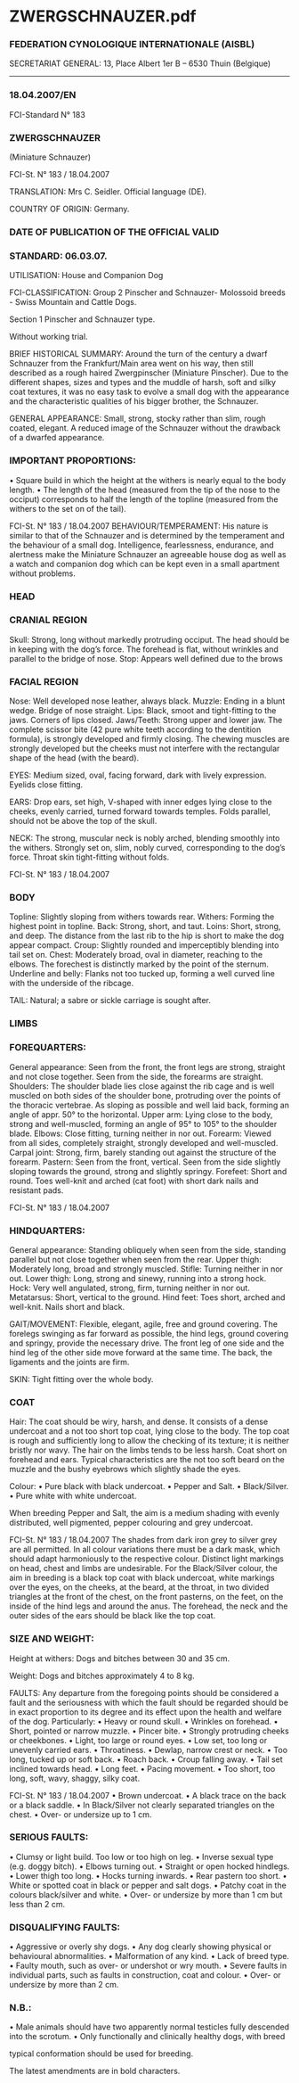 # ZWERGSCHNAUZER.pdf


### FEDERATION CYNOLOGIQUE INTERNATIONALE (AISBL)


SECRETARIAT GENERAL: 13, Place Albert 1er  B – 6530 Thuin (Belgique)
______________________________________________________________________________

### 18.04.2007/EN



FCI-Standard N° 183


### ZWERGSCHNAUZER


(Miniature Schnauzer)




FCI-St. N° 183 / 18.04.2007

TRANSLATION:  Mrs C. Seidler. Official language (DE).

COUNTRY OF ORIGIN:  Germany.

### DATE OF PUBLICATION OF THE OFFICIAL VALID



### STANDARD: 06.03.07.



UTILISATION: House and Companion Dog

FCI-CLASSIFICATION: Group 2
Pinscher and Schnauzer-
Molossoid breeds - Swiss
Mountain and Cattle Dogs.


Section 1   Pinscher and Schnauzer
type.



Without working trial.

BRIEF HISTORICAL SUMMARY: Around the turn of the
century a dwarf Schnauzer from the Frankfurt/Main area went on his
way, then still described as a rough haired Zwergpinscher (Miniature
Pinscher). Due to the different shapes, sizes and types and the
muddle of harsh, soft and silky coat textures, it was no easy task to
evolve a small dog with the appearance and the characteristic
qualities of his bigger brother, the Schnauzer.

GENERAL APPEARANCE: Small, strong, stocky rather than slim,
rough coated, elegant. A reduced image of the Schnauzer without the
drawback of a dwarfed appearance.

### IMPORTANT PROPORTIONS:


•
Square build in which the height at the withers is nearly equal to
the body length.
•
The length of the head (measured from the tip of the nose to the
occiput) corresponds to half the length of the topline (measured
from the withers to the set on of the tail).



FCI-St. N° 183 / 18.04.2007
BEHAVIOUR/TEMPERAMENT: His nature is similar to that of
the Schnauzer and is determined by the temperament and the
behaviour of a small dog. Intelligence, fearlessness, endurance, and
alertness make the Miniature Schnauzer an agreeable house dog as
well as a watch and companion dog which can be kept even in a
small apartment without problems.

### HEAD



### CRANIAL REGION


Skull: Strong, long without markedly protruding occiput. The head
should be in keeping with the dog’s force. The forehead is flat,
without wrinkles and parallel to the bridge of nose.
Stop: Appears well defined due to the brows

### FACIAL REGION



Nose:  Well developed nose leather, always black.
Muzzle: Ending in a blunt wedge. Bridge of nose straight.
Lips: Black, smoot and tight-fitting to the jaws. Corners of lips
closed.
Jaws/Teeth: Strong upper and lower jaw.  The complete scissor bite
(42 pure white teeth according to the dentition formula), is strongly
developed and firmly closing. The chewing muscles are strongly
developed but the cheeks must not interfere with the rectangular
shape of the head (with the beard).

EYES: Medium sized, oval, facing forward, dark with lively
expression. Eyelids close fitting.

EARS: Drop ears, set high, V-shaped with inner edges lying close to
the cheeks, evenly carried, turned forward towards temples.  Folds
parallel, should not be above the top of the skull.

NECK:  The strong, muscular neck is nobly arched, blending
smoothly into the withers.
Strongly set on, slim, nobly curved, corresponding to the dog’s force.
Throat skin  tight-fitting without folds.



FCI-St. N° 183 / 18.04.2007


### BODY


Topline: Slightly sloping from withers towards rear.
Withers: Forming the highest point in topline.
Back: Strong, short, and taut.
Loins: Short, strong, and deep. The distance from the last rib to the
hip is short to make the dog appear compact.
Croup: Slightly rounded and imperceptibly blending into tail set on.
Chest: Moderately broad, oval in diameter, reaching to the elbows.
The forechest is distinctly marked by the point of the sternum.
Underline and belly: Flanks not too tucked up, forming a well curved
line with the underside of the ribcage.

TAIL: Natural; a sabre or sickle carriage is sought after.

### LIMBS



### FOREQUARTERS:


General appearance: Seen from the front, the front legs are strong,
straight and not close together. Seen from the side, the forearms are
straight.
Shoulders: The shoulder blade lies close against the rib cage and is
well muscled on both sides of the shoulder bone, protruding over the
points of the thoracic vertebrae. As sloping as possible and well laid
back, forming an angle of appr. 50° to the horizontal.
Upper arm: Lying close to the body, strong and well-muscled,
forming an angle of 95° to 105° to the shoulder blade.
Elbows: Close fitting, turning neither in nor out.
Forearm: Viewed from all sides, completely straight, strongly
developed and well-muscled.
Carpal joint: Strong, firm, barely standing out against the structure of
the forearm.
Pastern: Seen from the front, vertical. Seen from the side slightly
sloping towards the ground, strong and slightly springy.
Forefeet: Short and round. Toes well-knit and arched (cat foot) with
short dark nails and resistant pads.




FCI-St. N° 183 / 18.04.2007


### HINDQUARTERS:


General appearance: Standing obliquely when seen from the side,
standing parallel but not close together when seen from the rear.
Upper thigh: Moderately long, broad and strongly muscled.
Stifle: Turning neither in nor out.
Lower thigh: Long, strong and sinewy, running into a strong hock.
Hock: Very well angulated, strong, firm, turning neither in nor out.
Metatarsus: Short, vertical to the ground.
Hind feet: Toes short, arched and well-knit. Nails short and black.

GAIT/MOVEMENT: Flexible, elegant, agile, free and ground
covering. The forelegs swinging as far forward as possible, the hind
legs, ground covering and springy, provide the necessary drive. The
front leg of one side and the hind leg of the other side move forward
at the same time. The back, the ligaments and the joints are firm.

SKIN: Tight fitting over the whole body.

### COAT



Hair: The coat should be wiry, harsh, and dense. It consists of a
dense undercoat and a not too short top coat, lying close to the body.
The top coat is rough and sufficiently long to allow the checking of
its texture; it is neither bristly nor wavy. The hair on the limbs tends
to be less harsh. Coat short on forehead and ears. Typical
characteristics are the not too soft beard on the muzzle and the bushy
eyebrows which slightly shade the eyes.

Colour:
•
Pure black with black undercoat.
•
Pepper and Salt.
•
Black/Silver.
•
Pure white with white undercoat.

When breeding Pepper and Salt, the aim is a medium shading with
evenly distributed, well pigmented, pepper colouring and grey
undercoat.


FCI-St. N° 183 / 18.04.2007
The shades from dark iron grey to silver grey are all permitted. In all
colour variations there must be a dark mask, which should adapt
harmoniously to the respective colour.  Distinct light markings on
head, chest and limbs are undesirable.
For the Black/Silver colour, the aim in breeding is a black top coat
with black undercoat, white markings over the eyes, on the cheeks, at
the beard, at the throat, in two divided triangles at the front of the
chest, on the front pasterns, on the feet, on the inside of the hind legs
and around the anus. The forehead, the neck and the outer sides of
the ears should be black like the top coat.

### SIZE AND WEIGHT:


Height at withers:
Dogs and bitches between 30 and 35 cm.

Weight:
Dogs and bitches approximately 4 to 8 kg.

FAULTS: Any departure from the foregoing points should be
considered a fault and the seriousness with which the fault should be
regarded should be in exact proportion to its degree and its effect
upon the health and welfare of the dog.
Particularly:
•
Heavy or round skull.
•
Wrinkles on forehead.
•
Short, pointed or narrow muzzle.
•
Pincer bite.
•
Strongly protruding cheeks or cheekbones.
•
Light, too large or round eyes.
•
Low set, too long or unevenly carried ears.
•
Throatiness.
•
Dewlap, narrow crest or neck.
•
Too long, tucked up or soft back.
•
Roach back.
•
Croup falling away.
•
Tail set inclined towards head.
•
Long feet.
•
Pacing movement.
•
Too short, too long, soft, wavy, shaggy, silky coat.


FCI-St. N° 183 / 18.04.2007
•
Brown undercoat.
•
A black trace on the back or a black saddle.
•
In Black/Silver not clearly separated triangles on the chest.
•
Over- or undersize up to 1 cm.

### SERIOUS FAULTS:


•
Clumsy or light build. Too low or too high on leg.
•
Inverse sexual type (e.g. doggy bitch).
•
Elbows turning out.
•
Straight or open hocked hindlegs.
•
Lower thigh too long.
•
Hocks turning inwards.
•
Rear pastern too short.
•
White or spotted coat in black or pepper and salt dogs.
•
Patchy coat in the colours black/silver and white.
•
Over- or undersize by more than 1 cm but less than 2 cm.

### DISQUALIFYING FAULTS:


•
Aggressive or overly shy dogs.
•
Any dog clearly showing physical or behavioural abnormalities.
•
Malformation of any kind.
•
Lack of breed type.
•
Faulty mouth, such as over- or undershot or wry mouth.
•
Severe faults in individual parts, such as faults in construction,
coat and colour.
•
Over- or undersize by more than 2 cm.

### N.B.:


•    Male animals should have two apparently normal testicles fully
descended into the scrotum.
•    Only functionally and clinically healthy dogs, with breed

typical conformation should be used for breeding.

The latest amendments are in bold characters.




